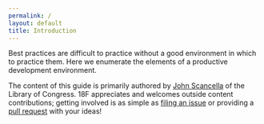 ```yaml
---
permalink: /
layout: default
title: Introduction
---
```

Best practices are difficult to practice without a good environment in which to practice them. 
Here we enumerate the elements of a productive development environment.

The content of this guide is primarily authored by [John Scancella](https://github.com/johnscancella) of the Library of Congress. 18F appreciates and welcomes outside content contributions; getting involved is as simple as [filing an issue](https://github.com/18F/dev-environment/issues) or providing a [pull request](https://github.com/18F/dev-environment/pulls?q=is%3Apr+author%3Ajohnscancella+is%3Aclosed) with your ideas!
